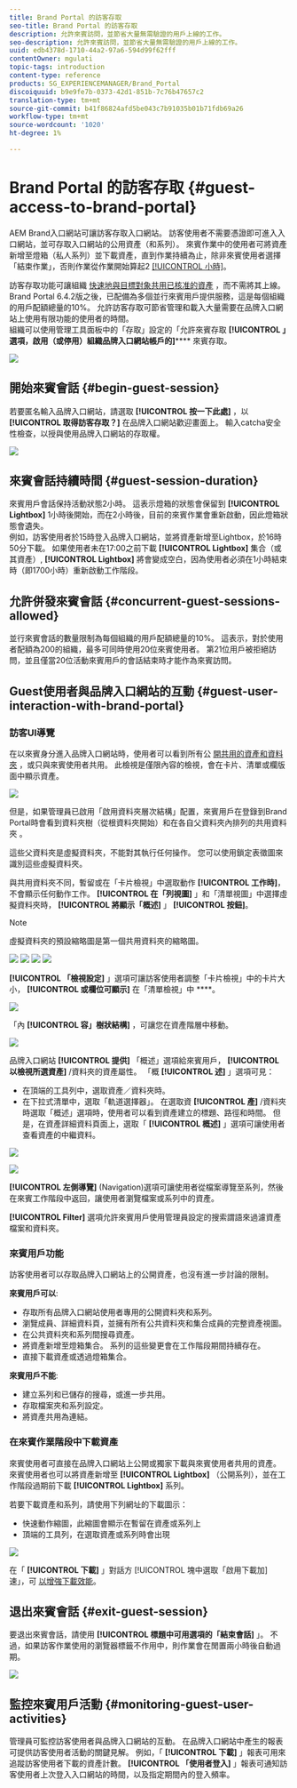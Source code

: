 ```yaml
---
title: Brand Portal 的訪客存取
seo-title: Brand Portal 的訪客存取
description: 允許來賓訪問，並節省大量無需驗證的用戶上線的工作。
seo-description: 允許來賓訪問，並節省大量無需驗證的用戶上線的工作。
uuid: edb4378d-1710-44a2-97a6-594d99f62fff
contentOwner: mgulati
topic-tags: introduction
content-type: reference
products: SG_EXPERIENCEMANAGER/Brand_Portal
discoiquuid: b9e9fe7b-0373-42d1-851b-7c76b47657c2
translation-type: tm+mt
source-git-commit: b41f86824afd5be043c7b91035b01b71fdb69a26
workflow-type: tm+mt
source-wordcount: '1020'
ht-degree: 1%

---
```



# Brand Portal 的訪客存取 {#guest-access-to-brand-portal}

AEM Brand入口網站可讓訪客存取入口網站。 訪客使用者不需要憑證即可進入入口網站，並可存取入口網站的公用資產（和系列）。 來賓作業中的使用者可將資產新增至燈箱（私人系列）並下載資產，直到作業持續為止，除非來賓使用者選擇「結束作業」，否則作業從作業開始算起2 [[!UICONTROL 小時]](#exit-guest-session)。

訪客存取功能可讓組織 [快速地與目標對象共用已核准的資產](../using/brand-portal-sharing-folders.md#how-to-share-folders) ，而不需將其上線。 Brand Portal 6.4.2版之後，已配備為多個並行來賓用戶提供服務，這是每個組織的用戶配額總量的10%。 允許訪客存取可節省管理和載入大量需要在品牌入口網站上使用有限功能的使用者的時間。\
組織可以使用管理工具面板中的「存取」設定的「允許來賓存取 **[!UICONTROL 」選項，啟用（或停用）組織品牌入口網站帳戶的]****** 來賓存取。

<!--
Comment Type: annotation
Last Modified By: mgulati
Last Modified Date: 2018-08-17T10:42:59.879-0400
Removed the first para: "AEM Assets Brand Portal allows public users to enter the portal anonymously and have restricted access to the allowed public resources as guests. Organization users with guest role need not seek access and authentication from administrators."
-->

![](assets/enable-guest-access.png)

## 開始來賓會話 {#begin-guest-session}

若要匿名輸入品牌入口網站，請選取 **[!UICONTROL 按一下此處]** ，以 **[!UICONTROL 取得訪客存取？]** 在品牌入口網站歡迎畫面上。 輸入catcha安全性檢查，以授與使用品牌入口網站的存取權。

![](assets/bp-login-screen.png)

## 來賓會話持續時間 {#guest-session-duration}

來賓用戶會話保持活動狀態2小時。 這表示燈箱的狀態會保留到 **[!UICONTROL Lightbox]** 1小時後開始，而在2小時後，目前的來賓作業會重新啟動，因此燈箱狀態會遺失。\
例如，訪客使用者於15時登入品牌入口網站，並將資產新增至Lightbox，於16時50分下載。 如果使用者未在17:00之前下載 **[!UICONTROL Lightbox]** 集合（或其資產）, **[!UICONTROL Lightbox]** 將會變成空白，因為使用者必須在1小時結束時（即1700小時）重新啟動工作階段。

## 允許併發來賓會話 {#concurrent-guest-sessions-allowed}

並行來賓會話的數量限制為每個組織的用戶配額總量的10%。 這表示，對於使用者配額為200的組織，最多可同時使用20位來賓使用者。 第21位用戶被拒絕訪問，並且僅當20位活動來賓用戶的會話結束時才能作為來賓訪問。

## Guest使用者與品牌入口網站的互動 {#guest-user-interaction-with-brand-portal}

### 訪客UI導覽

在以來賓身分進入品牌入口網站時，使用者可以看到所有公 [開共用的資產和資料夾](../using/brand-portal-sharing-folders.md#sharefolders) ，或只與來賓使用者共用。 此檢視是僅限內容的檢視，會在卡片、清單或欄版面中顯示資產。

![](assets/disabled-folder-hierarchy1.png)

但是，如果管理員已啟用「啟用資料夾層次結構」配置，來賓用戶在登錄到Brand Portal時會看到資料夾樹（從根資料夾開始）和在各自父資料夾內排列的共用資料夾 [](../using/brand-portal-general-configuration.md#main-pars-header-1621071021) 。

這些父資料夾是虛擬資料夾，不能對其執行任何操作。 您可以使用鎖定表徵圖來識別這些虛擬資料夾。

與共用資料夾不同，暫留或在「卡片檢視」中選取動作 **[!UICONTROL 工作時]**，不會顯示任何動作工作。 **[!UICONTROL 在「列視圖]** 」和「清單視圖」中選擇虛擬資料夾時， **[!UICONTROL 將顯示「概述]** 」 **[!UICONTROL 按鈕]**。

>[!NOTE]
>
>虛擬資料夾的預設縮略圖是第一個共用資料夾的縮略圖。

![](assets/enabled-hierarchy1.png) ![](assets/hierarchy1-nonadmin.png) ![](assets/hierarchy-nonadmin.png) ![](assets/hierarchy2-nonadmin.png)

**[!UICONTROL 「檢視設定]** 」選項可讓訪客使用者調整「卡片檢視」中的卡片大小， **[!UICONTROL 或欄位可顯示]** 在「清單檢視」中 ****。

![](assets/nav-guest-user.png)

「內 **[!UICONTROL 容」樹狀結構]** ，可讓您在資產階層中移動。

![](assets/guest-login-ui.png)

品牌入口網站 **[!UICONTROL 提供]** 「概述」選項給來賓用戶， **[!UICONTROL 以檢視所選資產]** /資料夾的資產屬性。 「概 **[!UICONTROL 述]** 」選項可見：

* 在頂端的工具列中，選取資產／資料夾時。
* 在下拉式清單中，選取「軌道選擇器」。
在選取資 **[!UICONTROL 產]** /資料夾時選取「概述」選項時，使用者可以看到資產建立的標題、路徑和時間。 但是，在資產詳細資料頁面上，選取「 **[!UICONTROL 概述]** 」選項可讓使用者查看資產的中繼資料。

![](assets/overview-option-1.png)

![](assets/overview-rail-selector-1.png)<br />

**[!UICONTROL 左側導覽]** (Navigation)選項可讓使用者從檔案導覽至系列，然後在來賓工作階段中返回，讓使用者瀏覽檔案或系列中的資產。

**[!UICONTROL Filter]** 選項允許來賓用戶使用管理員設定的搜索謂語來過濾資產檔案和資料夾。

### 來賓用戶功能

訪客使用者可以存取品牌入口網站上的公開資產，也沒有進一步討論的限制。

**來賓用戶可以**:

* 存取所有品牌入口網站使用者專用的公開資料夾和系列。
* 瀏覽成員、詳細資料頁，並擁有所有公共資料夾和集合成員的完整資產視圖。
* 在公共資料夾和系列間搜尋資產。
* 將資產新增至燈箱集合。 系列的這些變更會在工作階段期間持續存在。
* 直接下載資產或透過燈箱集合。

**來賓用戶不能**:

* 建立系列和已儲存的搜尋，或進一步共用。
* 存取檔案夾和系列設定。
* 將資產共用為連結。

### 在來賓作業階段中下載資產

來賓使用者可直接在品牌入口網站上公開或獨家下載與來賓使用者共用的資產。 來賓使用者也可以將資產新增至 **[!UICONTROL Lightbox]** （公開系列），並在工作階段過期前下載 **[!UICONTROL Lightbox]** 系列。

若要下載資產和系列，請使用下列網址的下載圖示：

* 快速動作縮圖，此縮圖會顯示在暫留在資產或系列上
* 頂端的工具列，在選取資產或系列時會出現

![](assets/download-on-guest.png)

在「 **[!UICONTROL 下載]** 」對話方 [!UICONTROL 塊中選取「啟用下載加] 速」，可 [以增強下載效能](../using/accelerated-download.md)。

## 退出來賓會話 {#exit-guest-session}

要退出來賓會話，請使用 **[!UICONTROL 標題中可用選項的「結束會話]** 」。 不過，如果訪客作業使用的瀏覽器標籤不作用中，則作業會在閒置兩小時後自動過期。

![](assets/end-guest-session.png)

## 監控來賓用戶活動 {#monitoring-guest-user-activities}

管理員可監控訪客使用者與品牌入口網站的互動。 在品牌入口網站中產生的報表可提供訪客使用者活動的關鍵見解。 例如，「 **[!UICONTROL 下載]** 」報表可用來追蹤訪客使用者下載的資產計數。 **[!UICONTROL 「使用者登入]** 」報表可通知訪客使用者上次登入入口網站的時間，以及指定期間內的登入頻率。
